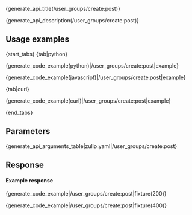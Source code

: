 {generate_api_title(/user_groups/create:post)}

{generate_api_description(/user_groups/create:post)}

## Usage examples

{start_tabs}
{tab|python}

{generate_code_example(python)|/user_groups/create:post|example}

{generate_code_example(javascript)|/user_groups/create:post|example}

{tab|curl}

{generate_code_example(curl)|/user_groups/create:post|example}

{end_tabs}

## Parameters

{generate_api_arguments_table|zulip.yaml|/user_groups/create:post}

## Response

#### Example response

{generate_code_example|/user_groups/create:post|fixture(200)}

{generate_code_example|/user_groups/create:post|fixture(400)}
